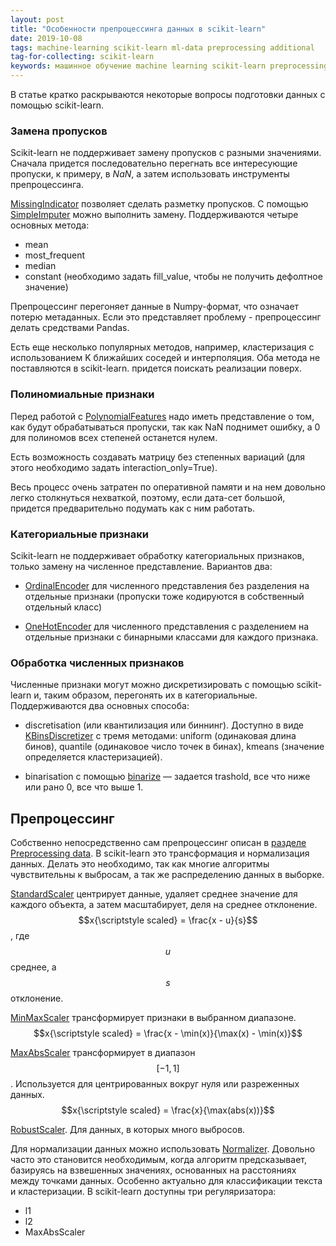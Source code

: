 ```yaml
---
layout: post
title: "Особенности препроцессинга данных в scikit-learn"
date: 2019-10-08
tags: machine-learning scikit-learn ml-data preprocessing additional
tag-for-collecting: scikit-learn
keywords: машинное обучение machine learning scikit-learn preprocessing препроцессинг
---
```


В статье кратко раскрываются некоторые вопросы подготовки данных с помощью scikit-learn.

### Замена пропусков

Scikit-learn не поддерживает замену пропусков с разными значениями. Сначала придется последовательно перегнать все интересующие пропуски, к примеру, в *NaN*, а затем использовать инструменты препроцессинга.

[MissingIndicator](https://scikit-learn.org/stable/modules/generated/sklearn.impute.MissingIndicator.html) позволяет сделать разметку пропусков. С помощью [SimpleImputer](https://scikit-learn.org/stable/modules/generated/sklearn.impute.SimpleImputer.html) можно выполнить замену. Поддерживаются четыре основных метода:

- mean
- most_frequent
- median
- constant (необходимо задать fill_value, чтобы не получить дефолтное значение)

Препроцессинг перегоняет данные в Numpy-формат, что означает потерю метаданных. Если это представляет проблему - препроцессинг делать средствами Pandas.

Есть еще несколько популярных методов, например, кластеризация с использованием K ближайших соседей и интерполяция. Оба метода не поставляются в scikit-learn. придется поискать реализации поверх.

### Полиномиальные признаки

Перед работой с [PolynomialFeatures](https://scikit-learn.org/stable/modules/generated/sklearn.preprocessing.PolynomialFeatures.html) надо иметь представление о том, как будут обрабатываться пропуски, так как NaN поднимет ошибку, а 0 для полиномов всех степеней останется нулем.

Есть возможность создавать матрицу без степенных вариаций (для этого необходимо задать interaction_only=True).

Весь процесс очень затратен по оперативной памяти и на нем довольно легко столкнуться нехваткой, поэтому, если дата-сет большой, придется предварительно подумать как с ним работать.

### Категориальные признаки

Scikit-learn не поддерживает обработку категориальных признаков, только замену на численное представление. Вариантов два:

- [OrdinalEncoder](https://scikit-learn.org/stable/modules/generated/sklearn.preprocessing.OrdinalEncoder.html) для численного представления без разделения на отдельные признаки (пропуски тоже кодируются в собственный отдельный класс)

- [OneHotEncoder](https://scikit-learn.org/stable/modules/generated/sklearn.preprocessing.OneHotEncoder.html) для численного представления с разделением на отдельные признаки с бинарными классами для каждого признака.

### Обработка численных признаков

Численные признаки могут можно дискретизировать с помощью scikit-learn и, таким образом, перегонять их в категориальные. Поддерживаются два основных способа:

- discretisation (или квантилизация или биннинг). Доступно в виде [KBinsDiscretizer](https://scikit-learn.org/stable/modules/generated/sklearn.preprocessing.KBinsDiscretizer.html) с тремя методами: uniform (одинаковая длина бинов), quantile (одинаковое число точек в бинах), kmeans (значение определяется кластеризацией).

- binarisation с помощью [binarize](https://scikit-learn.org/stable/modules/generated/sklearn.preprocessing.binarize.html) — задается trashold, все что ниже или рано 0, все что выше 1.

## Препроцессинг

Собственно непосредственно сам препроцессинг описан в [разделе Preprocessing data](https://scikit-learn.org/stable/modules/preprocessing.html). В scikit-learn это трансформация и нормализация данных. Делать это необходимо, так как многие алгоритмы чувствительны к выбросам, а так же распределению данных в выборке.

[StandardScaler](https://scikit-learn.org/stable/modules/generated/sklearn.preprocessing.StandardScaler.html) центрирует данные, удаляет среднее значение для каждого объекта, а затем масштабирует, деля на среднее отклонение. $$x{\scriptstyle scaled} = \frac{x - u}{s}$$, где $$u$$ среднее, а $$s$$ отклонение.

[MinMaxScaler](https://scikit-learn.org/stable/modules/generated/sklearn.preprocessing.MinMaxScaler.html) трансформирует признаки в выбранном диапазоне. $$x{\scriptstyle scaled} = \frac{x - \min(x)}{\max(x) - \min(x)}$$

[MaxAbsScaler](https://scikit-learn.org/stable/modules/generated/sklearn.preprocessing.MaxAbsScaler.html) трансформирует в диапазон $$[-1, 1]$$. Используется для центрированных вокруг нуля или разреженных данных. $$x{\scriptstyle scaled} = \frac{x}{\max(abs(x))}$$

[RobustScaler](https://scikit-learn.org/stable/modules/generated/sklearn.preprocessing.RobustScaler.html). Для данных, в которых много выбросов.

Для нормализации данных можно использовать [Normalizer](https://scikit-learn.org/stable/modules/generated/sklearn.preprocessing.Normalizer.html). Довольно часто это становится необходимым, когда алгоритм предсказывает, базируясь на взвешенных значениях, основанных на расстояниях между точками данных. Особенно актуально для классификации текста и кластеризации. В scikit-learn доступны три регуляризатора:

- l1
- l2
- MaxAbsScaler
